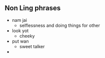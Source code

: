 
## Non Ling phrases

- nam jai
  - selflessness and doing things for other
- look yot
  - cheeky
- put wan
  - sweet talker
- 